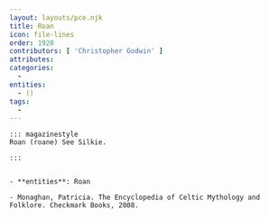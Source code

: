 ```yaml
---
layout: layouts/pce.njk
title: Roan
icon: file-lines
order: 1920
contributors: [ 'Christopher Godwin' ]
attributes:
categories:
  - 
entities:
  - ()
tags:
  - 
---
```

``` tab [group1:Info]
::: magazinestyle
Roan (roane) See Silkie.

:::
```
``` tab [group1:Attributes]
```
``` tab [group1:Entities]
- **entities**: Roan
```
``` tab [group1:Sources]
- Monaghan, Patricia. The Encyclopedia of Celtic Mythology and Folklore. Checkmark Books, 2008.
```
